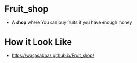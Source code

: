 # Fruit_shop
- A <b>shop</b> where You can buy fruits if you have enough money
# How it Look Like
- https://waqasabbas.github.io/Fruit_shop/
